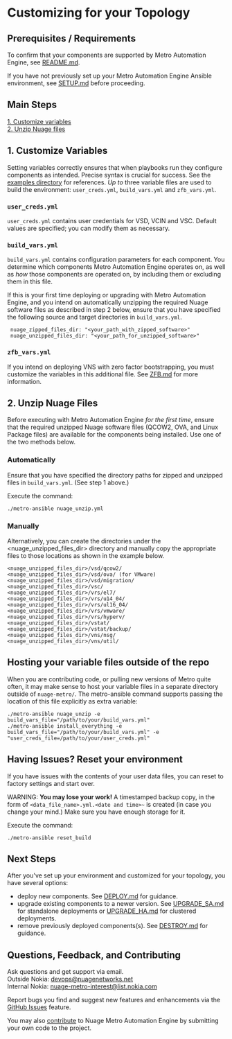 # Customizing for your Topology

## Prerequisites / Requirements

To confirm that your components are supported by Metro Automation Engine, see [README.md](../README.md).

If you have not previously set up your Metro Automation Engine Ansible environment, see [SETUP.md](SETUP.md) before proceeding.

## Main Steps

[1. Customize variables](#1-customize-variables)  
[2. Unzip Nuage files](#2-unzip-nuage-files)  

## 1. Customize Variables

Setting variables correctly ensures that when playbooks run they configure components as intended. Precise syntax is crucial for success. See the [examples directory](/examples/) for references. *Up to* three variable files are used to build the environment: `user_creds.yml`, `build_vars.yml` and `zfb_vars.yml`.

### `user_creds.yml`
`user_creds.yml` contains user credentials for VSD, VCIN and VSC. Default values are specified; you can modify them as necessary.

### `build_vars.yml`
`build_vars.yml` contains configuration parameters for each component. You determine which components Metro Automation Engine operates on, as well as *how* those components are operated on, by including them or excluding them in this file.

If this is your first time deploying or upgrading with Metro Automation Engine, and you intend on automatically unzipping the required Nuage software files as described in step 2 below, ensure that you have specified the following source and target directories in `build_vars.yml`.

```
 nuage_zipped_files_dir: "<your_path_with_zipped_software>"
 nuage_unzipped_files_dir: "<your_path_for_unzipped_software>"
```

### `zfb_vars.yml`
If you intend on deploying VNS with zero factor bootstrapping, you must customize the variables in this additional file. See [ZFB.md](ZFB.md) for more information.

## 2. Unzip Nuage Files

Before executing with Metro Automation Engine *for the first time*, ensure that the required unzipped Nuage software files (QCOW2, OVA, and Linux Package files) are available for the components being installed. Use one of the two methods below.
### Automatically
Ensure that you have specified the directory paths for zipped and unzipped files in `build_vars.yml`. (See step 1 above.)

Execute the command:
```
./metro-ansible nuage_unzip.yml
```

### Manually
Alternatively, you can create the directories under the <nuage_unzipped_files_dir> directory and manually copy the appropriate files to those locations as shown in the example below.

  ```
  <nuage_unzipped_files_dir>/vsd/qcow2/
  <nuage_unzipped_files_dir>/vsd/ova/ (for VMware)
  <nuage_unzipped_files_dir>/vsd/migration/
  <nuage_unzipped_files_dir>/vsc/
  <nuage_unzipped_files_dir>/vrs/el7/
  <nuage_unzipped_files_dir>/vrs/u14_04/
  <nuage_unzipped_files_dir>/vrs/ul16_04/
  <nuage_unzipped_files_dir>/vrs/vmware/
  <nuage_unzipped_files_dir>/vrs/hyperv/
  <nuage_unzipped_files_dir>/vstat/
  <nuage_unzipped_files_dir>/vstat/backup/
  <nuage_unzipped_files_dir>/vns/nsg/
  <nuage_unzipped_files_dir>/vns/util/
  ```

## Hosting your variable files outside of the repo

When you are contributing code, or pulling new versions of Metro quite often, it may make sense to host your variable files in a separate directory outside of `nuage-metro/`.
The metro-ansible command supports passing the location of this file explicitly as extra variable:

```
./metro-ansible nuage_unzip -e build_vars_file="/path/to/your/build_vars.yml"
./metro-ansible install_everything -e build_vars_file="/path/to/your/build_vars.yml" -e "user_creds_file=/path/to/your/user_creds.yml"
```

## Having Issues? Reset your environment

If you have issues with the contents of your user data files, you can reset to factory settings and start over.

WARNING: **You may lose your work!** A timestamped backup copy, in the form of `<data_file_name>.yml.<date and time>~` is created (in case you change your mind.) Make sure you have enough storage for it.

Execute the command:

```
./metro-ansible reset_build
```

## Next Steps

After you've set up your environment and customized for your topology, you have several options:
* deploy new components. See [DEPLOY.md](DEPLOY.md) for guidance.
* upgrade existing components to a newer version. See [UPGRADE_SA.md](UPGRADE_SA.md) for standalone deployments or [UPGRADE_HA.md](UPGRADE_HA.md) for clustered deployments.
* remove previously deployed components(s). See [DESTROY.md](DESTROY.md) for guidance.

## Questions, Feedback, and Contributing

Ask questions and get support via email.  
  Outside Nokia: [devops@nuagenetworks.net](mailto:deveops@nuagenetworks.net "send email to nuage-metro project")  
  Internal Nokia: [nuage-metro-interest@list.nokia.com](mailto:nuage-metro-interest@list.nokia.com "send email to nuage-metro project")  

Report bugs you find and suggest new features and enhancements via the [GitHub Issues](https://github.com/nuagenetworks/nuage-metro/issues "nuage-metro issues") feature.

You may also [contribute](../CONTRIBUTING.md) to Nuage Metro Automation Engine by submitting your own code to the project.
